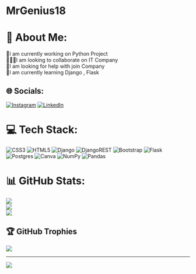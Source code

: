 # MrGenius18
 
# 💫 About Me:
🔭I am currently working on Python Project<br>🧑‍🤝‍🧑I am looking to collaborate on IT Company<br>🤝I am looking for help with join Company<br>🌱I am currently learning Django , Flask<br>


## 🌐 Socials:
[![Instagram](https://img.shields.io/badge/Instagram-%23E4405F.svg?logo=Instagram&logoColor=white)](https://instagram.com/mr._genius_18/) [![LinkedIn](https://img.shields.io/badge/LinkedIn-%230077B5.svg?logo=linkedin&logoColor=white)](https://linkedin.com/in/bhautik-gondaliya-9b497026a/) 

# 💻 Tech Stack:
![CSS3](https://img.shields.io/badge/css3-%231572B6.svg?style=for-the-badge&logo=css3&logoColor=white) ![HTML5](https://img.shields.io/badge/html5-%23E34F26.svg?style=for-the-badge&logo=html5&logoColor=white) ![Django](https://img.shields.io/badge/django-%23092E20.svg?style=for-the-badge&logo=django&logoColor=white) ![DjangoREST](https://img.shields.io/badge/DJANGO-REST-ff1709?style=for-the-badge&logo=django&logoColor=white&color=ff1709&labelColor=gray) ![Bootstrap](https://img.shields.io/badge/bootstrap-%23563D7C.svg?style=for-the-badge&logo=bootstrap&logoColor=white) ![Flask](https://img.shields.io/badge/flask-%23000.svg?style=for-the-badge&logo=flask&logoColor=white) ![Postgres](https://img.shields.io/badge/postgres-%23316192.svg?style=for-the-badge&logo=postgresql&logoColor=white) ![Canva](https://img.shields.io/badge/Canva-%2300C4CC.svg?style=for-the-badge&logo=Canva&logoColor=white) ![NumPy](https://img.shields.io/badge/numpy-%23013243.svg?style=for-the-badge&logo=numpy&logoColor=white) ![Pandas](https://img.shields.io/badge/pandas-%23150458.svg?style=for-the-badge&logo=pandas&logoColor=white)
# 📊 GitHub Stats:
![](https://github-readme-stats.vercel.app/api?username=MrGenius18&theme=dark&hide_border=false&include_all_commits=false&count_private=false)<br/>
![](https://github-readme-streak-stats.herokuapp.com/?user=MrGenius18&theme=dark&hide_border=false)<br/>
![](https://github-readme-stats.vercel.app/api/top-langs/?username=MrGenius18&theme=dark&hide_border=false&include_all_commits=false&count_private=false&layout=compact)

## 🏆 GitHub Trophies
![](https://github-profile-trophy.vercel.app/?username=MrGenius18&theme=radical&no-frame=false&no-bg=false&margin-w=4)

---
[![](https://visitcount.itsvg.in/api?id=MrGenius18&icon=0&color=0)](https://visitcount.itsvg.in)

<!-- Proudly created with GPRM ( https://gprm.itsvg.in ) -->

